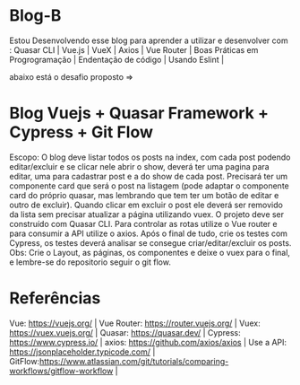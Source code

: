 # Blog-B
 
 Estou Desenvolvendo esse blog para aprender a utilizar e desenvolver com :
 Quasar CLI | 
 Vue.js | 
 VueX | 
 Axios | 
 Vue Router | 
 Boas Práticas em Progrogramação | 
 Endentação de código | 
 Usando Eslint  |
 
abaixo está o desafio proposto => 
 
# Blog Vuejs + Quasar Framework + Cypress + Git Flow

Escopo:
  O blog deve listar todos os posts na index, com cada post
podendo editar/excluir e se clicar nele abrir o show, deverá ter uma
pagina para editar, uma para cadastrar post e a do show de cada post.
Precisará ter um componente card que será o post na listagem (pode
adaptar o componente card do próprio quasar, mas lembrando que tem
ter um botão de editar e outro de excluir).
  Quando clicar em excluir o post ele deverá ser removido da lista
sem precisar atualizar a página utilizando vuex. O projeto deve ser
construído com Quasar CLI. Para controlar as rotas utilize o Vue router
e para consumir a API utilize o axios.
  Após o final de tudo, crie os testes com Cypress, os testes deverá
analisar se consegue criar/editar/excluir os posts.
Obs: Crie o Layout, as páginas, os componentes e deixe o vuex
para o final, e lembre-se do repositorio seguir o git flow.

# Referências 
Vue: https://vuejs.org/ | 
Vue Router: https://router.vuejs.org/ | 
Vuex: https://vuex.vuejs.org/ | 
Quasar: https://quasar.dev/ | 
Cypress: https://www.cypress.io/ |
axios: https://github.com/axios/axios |
Use a API: https://jsonplaceholder.typicode.com/ |
GitFlow:https://www.atlassian.com/git/tutorials/comparing-workflows/gitflow-workflow |
 
